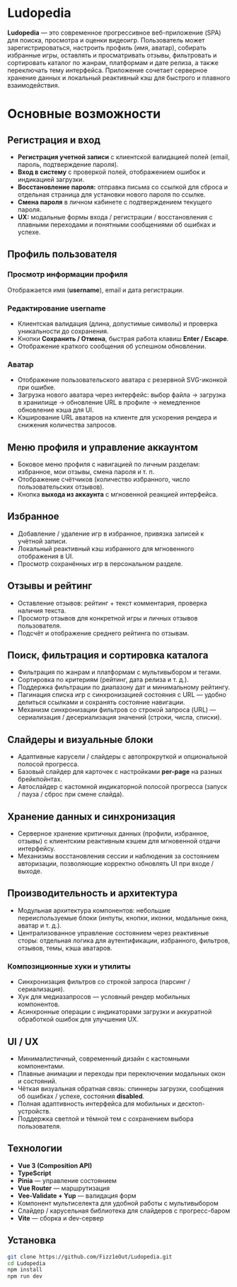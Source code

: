 # Ludopedia

**Ludopedia** — это современное прогрессивное веб-приложение (SPA) для поиска, просмотра и оценки видеоигр. Пользователь может зарегистрироваться, настроить профиль (имя, аватар), собирать избранные игры, оставлять и просматривать отзывы, фильтровать и сортировать каталог по жанрам, платформам и дате релиза, а также переключать тему интерфейса. Приложение сочетает серверное хранение данных и локальный реактивный кэш для быстрого и плавного взаимодействия.

# Основные возможности

## Регистрация и вход

- **Регистрация учетной записи** с клиентской валидацией полей (email, пароль, подтверждение пароля).  
- **Вход в систему** с проверкой полей, отображением ошибок и индикацией загрузки.  
- **Восстановление пароля:** отправка письма со ссылкой для сброса и отдельная страница для установки нового пароля по ссылке.  
- **Смена пароля** в личном кабинете с подтверждением текущего пароля.  
- **UX:** модальные формы входа / регистрации / восстановления с плавными переходами и понятными сообщениями об ошибках и успехе.


## Профиль пользователя

### Просмотр информации профиля
Отображается имя (**username**), email и дата регистрации.

### Редактирование username
- Клиентская валидация (длина, допустимые символы) и проверка уникальности до сохранения.  
- Кнопки **Сохранить / Отмена**, быстрая работа клавиш **Enter / Escape**.  
- Отображение краткого сообщения об успешном обновлении.

### Аватар
- Отображение пользовательского аватара с резервной SVG-иконкой при ошибке.  
- Загрузка нового аватара через интерфейс: выбор файла → загрузка в хранилище → обновление URL в профиле → немедленное обновление кэша для UI.  
- Кэширование URL аватаров на клиенте для ускорения рендера и снижения количества запросов.


## Меню профиля и управление аккаунтом

- Боковое меню профиля с навигацией по личным разделам: избранное, мои отзывы, смена пароля и т. п.  
- Отображение счётчиков (количество избранного, число пользовательских отзывов).  
- Кнопка **выхода из аккаунта** с мгновенной реакцией интерфейса.


## Избранное

- Добавление / удаление игр в избранное, привязка записей к учётной записи.  
- Локальный реактивный кэш избранного для мгновенного отображения в UI.  
- Просмотр сохранённых игр в персональном разделе.


## Отзывы и рейтинг

- Оставление отзывов: рейтинг + текст комментария, проверка наличия текста.  
- Просмотр отзывов для конкретной игры и личных отзывов пользователя.  
- Подсчёт и отображение среднего рейтинга по отзывам.


## Поиск, фильтрация и сортировка каталога

- Фильтрация по жанрам и платформам с мультивыбором и тегами.  
- Сортировка по критериям (рейтинг, дата релиза и т. д.).  
- Поддержка фильтрации по диапазону дат и минимальному рейтингу.  
- Пагинация списка игр с синхронизацией состояния с URL — удобно делиться ссылками и сохранять состояние навигации.  
- Механизм синхронизации фильтров со строкой запроса (URL) — сериализация / десериализация значений (строки, числа, списки).


## Слайдеры и визуальные блоки

- Адаптивные карусели / слайдеры с автопрокруткой и опциональной полосой прогресса.  
- Базовый слайдер для карточек с настройками **per-page** на разных брейкпойнтах.  
- Автослайдер с кастомной индикаторной полосой прогресса (запуск / пауза / сброс при смене слайда).


## Хранение данных и синхронизация

- Серверное хранение критичных данных (профили, избранное, отзывы) с клиентским реактивным кэшем для мгновенной отдачи интерфейсу.  
- Механизмы восстановления сессии и наблюдения за состоянием авторизации, позволяющие корректно обновлять UI при входе / выходе.


## Производительность и архитектура

- Модульная архитектура компонентов: небольшие переиспользуемые блоки (инпуты, кнопки, иконки, модальные окна, аватар и т. д.).  
- Централизованное управление состоянием через реактивные сторы: отдельная логика для аутентификации, избранного, фильтров, отзывов, темы, кэша аватаров.  

### Композиционные хуки и утилиты
- Синхронизация фильтров со строкой запроса (парсинг / сериализация).  
- Хук для медиазапросов — условный рендер мобильных компонентов.  
- Асинхронные операции с индикаторами загрузки и аккуратной обработкой ошибок для улучшения UX.


## UI / UX

- Минималистичный, современный дизайн с кастомными компонентами.  
- Плавные анимации и переходы при переключении модальных окон и состояний.  
- Чёткая визуальная обратная связь: спиннеры загрузки, сообщения об ошибках / успехе, состояния **disabled**.  
- Полная адаптивность интерфейса для мобильных и десктоп-устройств.  
- Поддержка светлой и тёмной тем с сохранением выбора пользователя.


## Технологии

- **Vue 3 (Composition API)**  
- **TypeScript**  
- **Pinia** — управление состоянием  
- **Vue Router** — маршрутизация  
- **Vee-Validate + Yup** — валидация форм  
- Компонент мультиселекта для удобной работы с мультивыбором  
- Слайдер / карусельная библиотека для слайдеров с прогресс-баром  
- **Vite** — сборка и dev-сервер


## Установка

```bash
git clone https://github.com/Fizz1eOut/Ludopedia.git
cd Ludopedia
npm install
npm run dev
